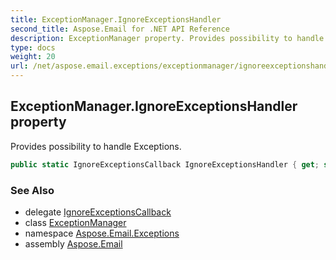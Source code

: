 ```yaml
---
title: ExceptionManager.IgnoreExceptionsHandler
second_title: Aspose.Email for .NET API Reference
description: ExceptionManager property. Provides possibility to handle Exceptions
type: docs
weight: 20
url: /net/aspose.email.exceptions/exceptionmanager/ignoreexceptionshandler/
---
```

## ExceptionManager.IgnoreExceptionsHandler property

Provides possibility to handle Exceptions.

```csharp
public static IgnoreExceptionsCallback IgnoreExceptionsHandler { get; set; }
```

### See Also

* delegate [IgnoreExceptionsCallback](../../exceptionmanager.ignoreexceptionscallback/)
* class [ExceptionManager](../)
* namespace [Aspose.Email.Exceptions](../../exceptionmanager/)
* assembly [Aspose.Email](../../../)


